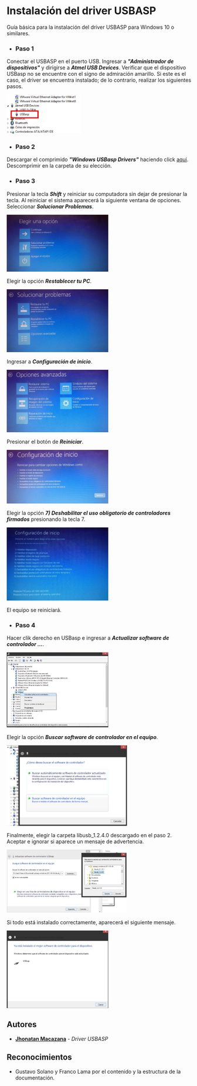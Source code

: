 # Instalación del driver USBASP

Guía básica para la instalación del driver USBASP para Windows 10 o similares.


- ### Paso 1

Conectar el USBASP en el puerto USB. Ingresar a ***"Administrador de dispositivos"*** y dirigirse a ***Atmel USB Devices***. Verificar que el dispositivo USBasp no se encuentre con el signo de admiración amarillo. Si este es el caso, el driver se encuentra instalado; de lo contrario, realizar los siguientes pasos.

<img style="width: 40%;" src="./images/d-i01.JPG" />

- ### Paso 2

Descargar el comprimido ***"Windows USBasp Drivers"*** haciendo click [aquí](). Descomprimir en la carpeta de su elección.

- ### Paso 3

Presionar la tecla ***Shift*** y reiniciar su computadora sin dejar de presionar la tecla. Al reiniciar el sistema aparecerá la siguiente ventana de opciones. Seleccionar ***Solucionar Problemas***.

<img style="width: 55%;" src="./images/d-i02.JPG" />

Elegir la opción ***Restablecer tu PC***.

<img style="width: 55%;" src="./images/d-i03.JPG" />

Ingresar a ***Configuración de inicio***.

<img style="width: 55%;" src="./images/d-i04.JPG" />

Presionar el botón de ***Reiniciar***.

<img style="width: 55%;" src="./images/d-i05.JPG" />

Elegir la opción ***7) Deshabilitar el uso obligatorio de controladores firmados*** presionando la tecla 7.

<img style="width: 55%;" src="./images/d-i06.JPG" />

El equipo se reiniciará. 

- ### Paso 4

Hacer clik derecho en USBasp e ingresar a ***Actualizar software de controlador ...***.

<img style="width: 55%;" src="./images/d-i07.JPG" />

Elegir la opción ***Buscar software de controlador en el equipo***.

<img style="width: 65%;" src="./images/d-i08.JPG" />

Finalmente, elegir la carpeta libusb_1.2.4.0 descargado en el paso 2. Aceptar e ignorar si aparece un mensaje de advertencia.

<img style="width: 65%;" src="./images/d-i09.JPG" />

Si todo está instalado correctamente, aparecerá el siguiente mensaje.

<img style="width: 55%;" src="./images/d-i10.JPG" />


## Autores

* [**Jhonatan Macazana**](https://github.com/jhonatanmacazana) - *Driver USBASP*



## Reconocimientos

* Gustavo Solano y Franco Lama por el contenido y la estructura de la documentación.
